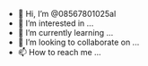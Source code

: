 - 👋 Hi, I’m @08567801025al
- 👀 I’m interested in ...
- 🌱 I’m currently learning ...
- 💞️ I’m looking to collaborate on ...
- 📫 How to reach me ...

<!---
08567801025al/08567801025al is a ✨ special ✨ repository because its `README.md` (this file) appears on your GitHub profile.
You can click the Preview link to take a look at your changes.
--->
